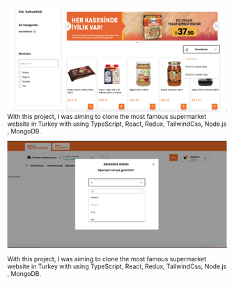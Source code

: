 ![](Images/migros1.png)
With this project, I was aiming to clone the most famous supermarket website in Turkey with using TypeScript, React, Redux, TailwindCss, Node.js , MongoDB.

![](Images/migros2.png)

With this project, I was aiming to clone the most famous supermarket website in Turkey with using TypeScript, React, Redux, TailwindCss, Node.js , MongoDB.
